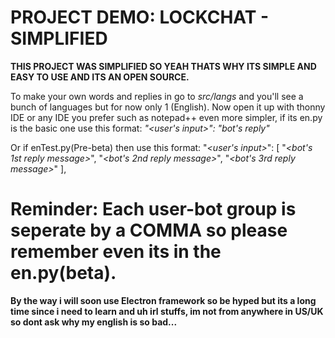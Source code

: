 # PROJECT DEMO: LOCKCHAT - SIMPLIFIED

**THIS PROJECT WAS SIMPLIFIED SO YEAH THATS WHY ITS SIMPLE AND EASY TO USE AND ITS AN OPEN SOURCE.**

To make your own words and replies in go to *src/langs* and you'll see a bunch of languages but for now only 1 (English).
Now open it up with thonny IDE or any IDE you prefer such as notepad++ even more simpler, if its en.py is the basic one use this format:
*"<user's input>": "bot's reply"*

Or if enTest.py(Pre-beta) then use this format:
"*<user's input>*": [
        "*<bot's 1st reply message>*",
        "*<bot's 2nd reply message>*",
        "*<bot's 3rd reply message>*"
    ],
# Reminder: Each user-bot group is seperate by a **COMMA** so please remember even its in the en.py(beta).




**By the way i will soon use Electron framework so be hyped but its a long time since i need to learn and uh irl stuffs, im not from anywhere in US/UK so dont ask why my english is so bad...**
